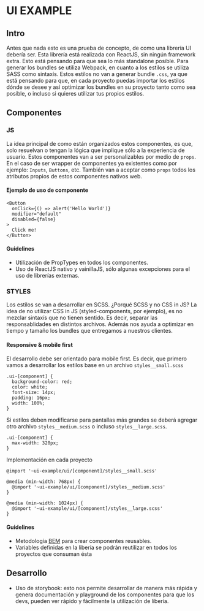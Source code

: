# UI EXAMPLE

## Intro
Antes que nada esto es una prueba de concepto, de como una librería UI debería ser.
Esta librería está realizada con ReactJS, sin ningún framework extra. Esto está pensando para que sea lo más standalone posible.
Para generar los bundles se utiliza Webpack, en cuanto a los estilos se utiliza SASS como sintaxís. Estos estilos no van a generar bundle `.css`, ya que está pensando para que, en cada proyecto puedas importar los estilos dónde se desee y así optimizar los bundles en su proyecto tanto como sea posible, o incluso si quieres utilizar tus propios estilos.

## Componentes

### JS
La idea principal de como están organizados estos componentes, es que, solo resuelvan o tengan la lógica que implique sólo a la experiencia de usuario.
Estos componentes van a ser personalizables por medio de `props`.
En el caso de ser wrapper de componentes ya existentes como por ejemplo: `Inputs`, `Buttons`, etc. También van a aceptar como `props` todos los atributos propios de estos componentes nativos web.

#### Ejemplo de uso de componente
```
<Button
  onClick={() => alert('Hello World')}
  modifier="default"
  disabled={false}
>
  Click me!
</Button>
```

#### Guidelines
- Utilización de PropTypes en todos los componentes.
- Uso de ReactJS nativo y vainillaJS, sólo algunas excepciones para el uso de librerías externas.

### STYLES
Los estilos se van a desarrollar en SCSS.
¿Porqué SCSS y no CSS in JS?
La idea de no utilizar CSS in JS (styled-components, por ejemplo), es no mezclar sintaxís que no tienen sentido. Es decir, separar las responsablidades en distintos archivos. Además nos ayuda a optimizar en tiempo y tamaño los bundles que entregamos a nuestros clientes.

#### Responsive & mobile first
El desarrollo debe ser orientado para mobile first.
Es decir, que primero vamos a desarrollar los estilos base en un archivo `styles__small.scss`

```
.ui-[component] {
  background-color: red;
  color: white;
  font-size: 14px;
  padding: 16px;
  width: 100%;
}
```

Si estilos deben modificarse para pantallas más grandes se deberá agregar otro archivo `styles__medium.scss` o incluso `styles__large.scss`.

```
.ui-[component] {
  max-width: 320px;
}
```

Implementación en cada proyecto
```
@import '~ui-example/ui/[component]/styles__small.scss'

@media (min-width: 768px) {
  @import '~ui-example/ui/[component]/styles__medium.scss'
}

@media (min-width: 1024px) {
  @import '~ui-example/ui/[component]/styles__large.scss'  
}
```

#### Guidelines
- Metodología [BEM](http://getbem.com/) para crear componentes reusables.
- Variables definidas en la libería se podrán reutilizar en todos los proyectos que consuman ésta


## Desarrollo
- Uso de storybook: esto nos permite desarrollar de manera más rápida y genera documentación y playground de los componentes para que los devs, pueden ver rápido y fácilmente la utilización de libería.


